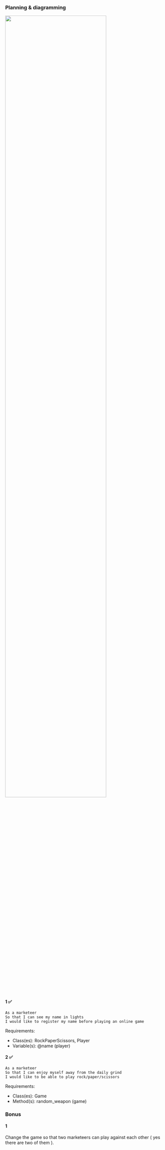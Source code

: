 ### Planning & diagramming

<img src="../screenshots/" width= "80%">

#### 1 ✅

```
As a marketeer
So that I can see my name in lights
I would like to register my name before playing an online game

```

Requirements:
- Class(es): RockPaperScissors, Player
- Variable(s): @name (player)

#### 2 ✅

```
As a marketeer
So that I can enjoy myself away from the daily grind
I would like to be able to play rock/paper/scissors

```

Requirements:
- Class(es): Game
- Method(s): random_weapon (game)

### Bonus

#### 1

Change the game so that two marketeers can play against each other ( yes there are two of them ).
